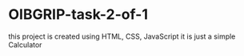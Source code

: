 # OIBGRIP-task-2-of-1
this project is created using HTML, CSS, JavaScript it is just a simple Calculator
